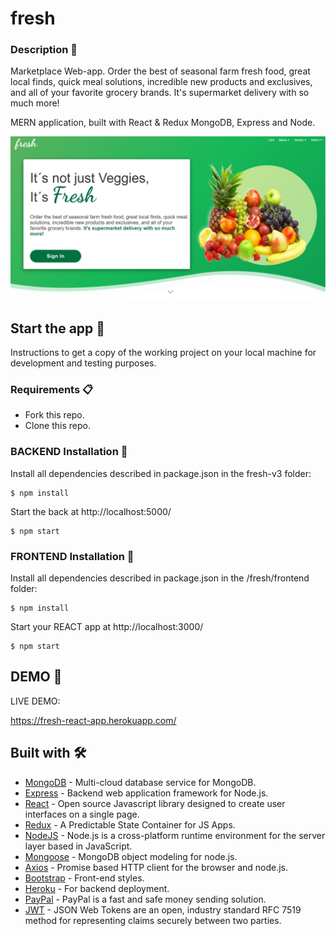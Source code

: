 # fresh

### Description 🍍 

Marketplace Web-app. Order the best of seasonal farm fresh food, great local finds, quick meal solutions, incredible new products and exclusives, and all of your favorite grocery brands. It's supermarket delivery with so much more!

MERN application, built with React & Redux MongoDB, Express and Node.

![fresh-home](uploads/fresh.JPG)

## Start the app 🚀

Instructions to get a copy of the working project on your local machine for development and testing purposes.

### Requirements 📋

* Fork this repo.
* Clone this repo.

### BACKEND Installation 🔧

Install all dependencies described in package.json in the fresh-v3 folder:

```
$ npm install
```

Start the back at http://localhost:5000/

```
$ npm start
```

### FRONTEND Installation 🔧

Install all dependencies described in package.json in the /fresh/frontend folder:

```
$ npm install
```

Start your REACT app at http://localhost:3000/

```
$ npm start
```


## DEMO 🍉

LIVE DEMO:

https://fresh-react-app.herokuapp.com/

## Built with 🛠️

* [MongoDB](https://www.mongodb.com/cloud/atlas) - Multi-cloud database service for MongoDB.
* [Express](https://expressjs.com/) - Backend web application framework for Node.js.
* [React](https://reactjs.org/) - Open source Javascript library designed to create user interfaces on a single page.
* [Redux](https://redux.js.org/) - A Predictable State Container for JS Apps.
* [NodeJS](https://nodejs.org/) - Node.js is a cross-platform runtime environment for the server layer based in JavaScript.
* [Mongoose](https://mongoosejs.com/) - MongoDB object modeling for node.js.
* [Axios](https://www.npmjs.com/package/axios) - Promise based HTTP client for the browser and node.js.
* [Bootstrap](https://getbootstrap.com/) - Front-end styles.
* [Heroku](https://www.heroku.com/) - For backend deployment.
* [PayPal](https://www.paypal.com/) - PayPal is a fast and safe money sending solution.
* [JWT](https://jwt.io/) - JSON Web Tokens are an open, industry standard RFC 7519 method for representing claims securely between two parties.


